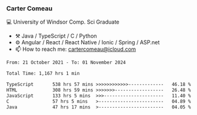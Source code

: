### Carter Comeau

💻 University of Windsor Comp. Sci Graduate

- ⚒️ Java / TypeScript / C / Python
- ⚙️ Angular / React / React Native / Ionic / Spring / ASP.net
- 📫 How to reach me: cartercomeau@icloud.com

<!--START_SECTION:waka-->

```txt
From: 21 October 2021 - To: 01 November 2024

Total Time: 1,167 hrs 1 min

TypeScript       538 hrs 57 mins >>>>>>>>>>>>-------------   46.18 %
HTML             308 hrs 59 mins >>>>>>>------------------   26.48 %
JavaScript       133 hrs 5 mins  >>>----------------------   11.40 %
C                57 hrs 5 mins   >------------------------   04.89 %
Java             47 hrs 17 mins  >------------------------   04.05 %
```

<!--END_SECTION:waka-->
